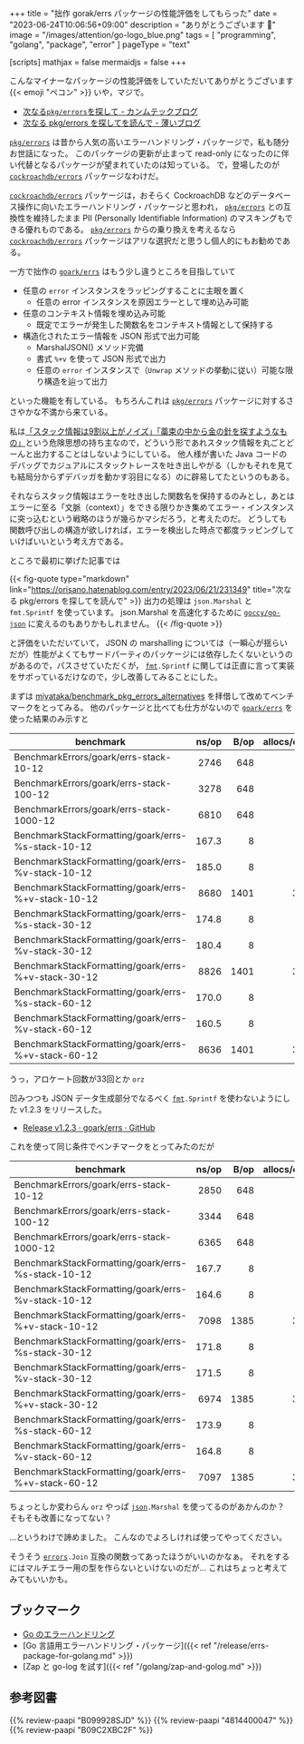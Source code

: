 +++
title = "拙作 gorak/errs パッケージの性能評価をしてもらった"
date =  "2023-06-24T10:06:56+09:00"
description = "ありがとうございます 🙇"
image = "/images/attention/go-logo_blue.png"
tags = [ "programming", "golang", "package", "error" ]
pageType = "text"

[scripts]
  mathjax = false
  mermaidjs = false
+++

こんなマイナーなパッケージの性能評価をしていただいてありがとうございます {{< emoji "ペコン" >}} いや，マジで。

- [次なる`pkg/errors`を探して - カンムテックブログ](https://tech.kanmu.co.jp/entry/2023/06/19/150000)
- [次なる pkg/errors を探してを読んで - 薄いブログ](https://orisano.hatenablog.com/entry/2023/06/21/231349)

[`pkg/errors`] は昔から人気の高いエラーハンドリング・パッケージで，私も随分お世話になった。
このパッケージの更新が止まって read-only になったのに伴い代替となるパッケージが望まれていたのは知っている。
で，登場したのが [`cockroachdb/errors`] パッケージなわけだ。

[`cockroachdb/errors`] パッケージは，おそらく CockroachDB などのデータベース操作に向いたエラーハンドリング・パッケージと思われ， [`pkg/errors`] との互換性を維持したまま PII (Personally Identifiable Information) のマスキングもできる優れものである。
[`pkg/errors`] からの乗り換えを考えるなら [`cockroachdb/errors`] パッケージはアリな選択だと思うし個人的にもお勧めである。

一方で拙作の [`goark/errs`] はもう少し違うところを目指していて

- 任意の `error` インスタンスをラッピングすることに主眼を置く
  - 任意の error インスタンスを原因エラーとして埋め込み可能
- 任意のコンテキスト情報を埋め込み可能
  - 既定でエラーが発生した関数名をコンテキスト情報として保持する
- 構造化されたエラー情報を JSON 形式で出力可能
  - MarshalJSON() メソッド完備
  - 書式 `%+v` を使って JSON 形式で出力
  - 任意の `error` インスタンスで（`Unwrap` メソッドの挙動に従い）可能な限り構造を辿って出力

といった機能を有している。
もちろんこれは [`pkg/errors`] パッケージに対するささやかな不満から来ている。

私は[「スタック情報は9割以上がノイズ」「藁束の中から金の針を探すようなもの」](https://zenn.dev/spiegel/books/error-handling-in-golang/viewer/error-logging "ぼくがかんがえたさいきょうのえらーろぐ｜Go のエラーハンドリング")という危険思想の持ち主なので，どういう形であれスタック情報を丸ごとどーんと出力することはしないようにしている。
他人様が書いた Java コードのデバッグでカジュアルにスタックトレースを吐き出しやがる（しかもそれを見ても結局分からずデバッガを動かす羽目になる）のに辟易してたというのもある。

それならスタック情報はエラーを吐き出した関数名を保持するのみとし，あとはエラーに至る「文脈（context）」をできる限りかき集めてエラー・インスタンスに突っ込むという戦略のほうが幾らかマシだろう，と考えたのだ。
どうしても関数呼び出しの構造が欲しければ，エラーを検出した時点で都度ラッピングしていけばいいという考え方である。

ところで最初に挙げた記事では

{{< fig-quote type="markdown" link="https://orisano.hatenablog.com/entry/2023/06/21/231349" title="次なる pkg/errors を探してを読んで" >}}
出力の処理は `json.Marshal` と `fmt.Sprintf` を使っています。 json.Marshal を高速化するために [`goccy/go-json`](https://github.com/goccy/go-json) に変えるのもありかもしれません。
{{< /fig-quote >}}

と評価をいただいていて， JSON の marshalling については（一瞬心が揺らいだが）性能がよくてもサードパーティのパッケージには依存したくないというのがあるので，パスさせていただくが， [`fmt`]`.Sprintf` に関しては正直に言って実装をサボっているだけなので，少し改善してみることにした。

まずは [miyataka/benchmark_pkg_errors_alternatives](https://github.com/miyataka/benchmark_pkg_errors_alternatives) を拝借して改めてベンチマークをとってみる。
他のパッケージと比べても仕方がないので [`goark/errs`] を使った結果のみ示すと

| benchmark                                           | ns/op | B/op | allocs/op |
| --------------------------------------------------- | ----: | ---: | --------: |
| BenchmarkErrors/goark/errs-stack-10-12              |  2746 |  648 |         7 |
| BenchmarkErrors/goark/errs-stack-100-12             |  3278 |  648 |         7 |
| BenchmarkErrors/goark/errs-stack-1000-12            |  6810 |  648 |         7 |
| BenchmarkStackFormatting/goark/errs-%s-stack-10-12  | 167.3 |    8 |         1 |
| BenchmarkStackFormatting/goark/errs-%v-stack-10-12  | 185.0 |    8 |         1 |
| BenchmarkStackFormatting/goark/errs-%+v-stack-10-12 |  8680 | 1401 |        33 |
| BenchmarkStackFormatting/goark/errs-%s-stack-30-12  | 174.8 |    8 |         1 |
| BenchmarkStackFormatting/goark/errs-%v-stack-30-12  | 180.4 |    8 |         1 |
| BenchmarkStackFormatting/goark/errs-%+v-stack-30-12 |  8826 | 1401 |        33 |
| BenchmarkStackFormatting/goark/errs-%s-stack-60-12  | 170.0 |    8 |         1 |
| BenchmarkStackFormatting/goark/errs-%v-stack-60-12  | 160.5 |    8 |         1 |
| BenchmarkStackFormatting/goark/errs-%+v-stack-60-12 |  8636 | 1401 |        33 |

うっ，アロケート回数が33回とか `orz`

凹みつつも JSON データ生成部分でなるべく [`fmt`]`.Sprintf` を使わないようにした v1.2.3 をリリースした。

- [Release v1.2.3 · goark/errs · GitHub](https://github.com/goark/errs/releases/tag/v1.2.3)

これを使って同じ条件でベンチマークをとってみたのだが

| benchmark                                           | ns/op | B/op | allocs/op |
| --------------------------------------------------- | ----: | ---: | --------: |
| BenchmarkErrors/goark/errs-stack-10-12              |  2850 |  648 |         7 |
| BenchmarkErrors/goark/errs-stack-100-12             |  3344 |  648 |         7 |
| BenchmarkErrors/goark/errs-stack-1000-12            |  6365 |  648 |         7 |
| BenchmarkStackFormatting/goark/errs-%s-stack-10-12  | 167.7 |    8 |         1 |
| BenchmarkStackFormatting/goark/errs-%v-stack-10-12  | 164.6 |    8 |         1 |
| BenchmarkStackFormatting/goark/errs-%+v-stack-10-12 |  7098 | 1385 |        31 |
| BenchmarkStackFormatting/goark/errs-%s-stack-30-12  | 171.8 |    8 |         1 |
| BenchmarkStackFormatting/goark/errs-%v-stack-30-12  | 171.5 |    8 |         1 |
| BenchmarkStackFormatting/goark/errs-%+v-stack-30-12 |  6974 | 1385 |        31 |
| BenchmarkStackFormatting/goark/errs-%s-stack-60-12  | 173.9 |    8 |         1 |
| BenchmarkStackFormatting/goark/errs-%v-stack-60-12  | 164.8 |    8 |         1 |
| BenchmarkStackFormatting/goark/errs-%+v-stack-60-12 |  7097 | 1385 |        31 |

ちょっとしか変わらん `orz` やっぱ [`json`][`encoding/json`]`.Marshal` を使ってるのがあかんのか？ そもそも改善になってない？

...というわけで諦めました。
こんなのでよろしければ使ってやってください。

そうそう [`errors`]`.Join` 互換の関数ってあったほうがいいのかなぁ。
それをするにはマルチエラー用の型を作らないといけないのだが... これはちょっと考えてみてもいいかも。

## ブックマーク

- [Go のエラーハンドリング](https://zenn.dev/spiegel/books/error-handling-in-golang)
- [Go 言語用エラーハンドリング・パッケージ]({{< ref "/release/errs-package-for-golang.md" >}})
- [Zap と go-log を試す]({{< ref "/golang/zap-and-golog.md" >}})

[`pkg/errors`]: https://github.com/pkg/errors "pkg/errors: Simple error handling primitives"
[`cockroachdb/errors`]: https://github.com/cockroachdb/errors "cockroachdb/errors: Go error library with error portability over the network"
[`goark/errs`]: https://github.com/goark/errs "goark/errs: Error handling for Golang"
[`fmt`]: https://pkg.go.dev/fmt "fmt package - fmt - Go Packages"
[`encoding/json`]: https://pkg.go.dev/encoding/json "json package - encoding/json - Go Packages"
[`errors`]: https://pkg.go.dev/errors "errors package - errors - Go Packages"

## 参考図書

{{% review-paapi "B099928SJD" %}} <!-- プログラミング言語Go -->
{{% review-paapi "4814400047" %}} <!-- 初めてのGo言語 -->
{{% review-paapi "B09C2XBC2F" %}} <!-- Golang Tシャツ -->

